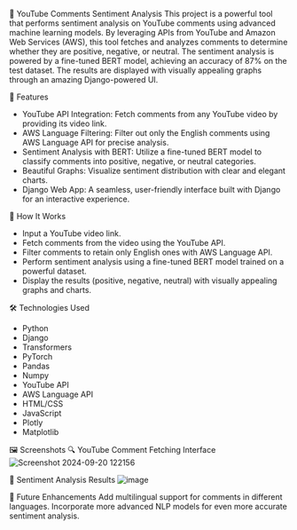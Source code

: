 🎥 YouTube Comments Sentiment Analysis
This project is a powerful tool that performs sentiment analysis on YouTube comments using advanced machine learning models. By leveraging APIs from YouTube and Amazon Web Services (AWS), this tool fetches and analyzes comments to determine whether they are positive, negative, or neutral. The sentiment analysis is powered by a fine-tuned BERT model, achieving an accuracy of 87% on the test dataset. The results are displayed with visually appealing graphs through an amazing Django-powered UI.

📜 Features
* YouTube API Integration: Fetch comments from any YouTube video by providing its video link.
* AWS Language Filtering: Filter out only the English comments using AWS Language API for precise analysis.
* Sentiment Analysis with BERT: Utilize a fine-tuned BERT model to classify comments into positive, negative, or neutral 
  categories.
* Beautiful Graphs: Visualize sentiment distribution with clear and elegant charts.
* Django Web App: A seamless, user-friendly interface built with Django for an interactive experience.
  
🚀 How It Works
* Input a YouTube video link.
* Fetch comments from the video using the YouTube API.
* Filter comments to retain only English ones with AWS Language API.
* Perform sentiment analysis using a fine-tuned BERT model trained on a powerful dataset.
* Display the results (positive, negative, neutral) with visually appealing graphs and charts.
  
🛠️ Technologies Used
* Python
* Django
* Transformers
* PyTorch
* Pandas
* Numpy
* YouTube API
* AWS Language API
* HTML/CSS
* JavaScript 
* Plotly
* Matplotlib

🖼️ Screenshots
 🔍 YouTube Comment Fetching Interface
  ![Screenshot 2024-09-20 122156](https://github.com/user-attachments/assets/79a93f2a-5b71-4fdf-bf05-d5de1297cbce)

 🎯 Sentiment Analysis Results
  ![image](https://github.com/user-attachments/assets/3a30299f-5582-4eec-8f2f-9c580f97eb6f)


  



🌟 Future Enhancements
Add multilingual support for comments in different languages.
Incorporate more advanced NLP models for even more accurate sentiment analysis.










